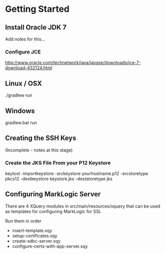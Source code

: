 # Getting Started #

## Install Oracle JDK 7 ##

Add notes for this...

### Configure JCE ###
http://www.oracle.com/technetwork/java/javase/downloads/jce-7-download-432124.html

## Linux / OSX ##
./gradlew run

## Windows ##
gradlew.bat run

## Creating the SSH Keys ##

(Incomplete - notes at this stage)

### Create the JKS File From your P12 Keystore ###

 keytool -importkeystore -srckeystore yourhostname.p12 -srcstoretype pkcs12 -destkeystore keystore.jks -deststoretype jks

## Configuring MarkLogic Server ##

There are 4 XQuery modules in src/main/resources/xquery that can be used as templates for configuring MarkLogic for SSL

Run them in order
- insert-template.xqy
- setup-certificates.xqy
- create-xdbc-server.xqy
- configure-certs-with-app-server.xqy




